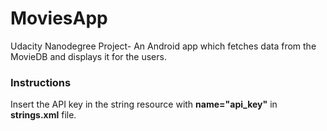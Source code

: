 # MoviesApp
Udacity Nanodegree Project- An Android app which fetches data from the MovieDB and displays it for the users.

### Instructions
Insert the API key in the string resource with __name="api_key"__ in __strings.xml__ file.
